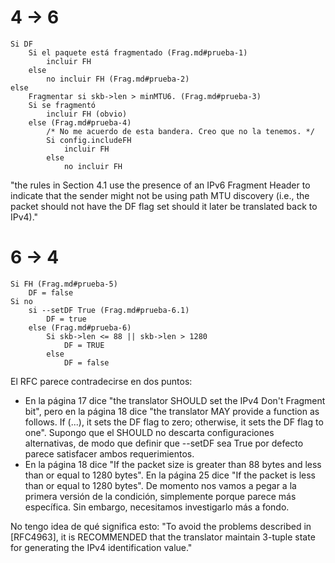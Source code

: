# 4 -> 6

	Si DF
		Si el paquete está fragmentado (Frag.md#prueba-1)
			incluir FH
		else
			no incluir FH (Frag.md#prueba-2)
	else
		Fragmentar si skb->len > minMTU6. (Frag.md#prueba-3)
		Si se fragmentó
			incluir FH (obvio)
		else (Frag.md#prueba-4)
			/* No me acuerdo de esta bandera. Creo que no la tenemos. */
			Si config.includeFH 
				incluir FH
			else
				no incluir FH

"the rules in Section 4.1 use the presence of an IPv6 Fragment Header to indicate that the sender might not be using path MTU discovery (i.e., the packet should not have the DF flag set should it later be translated back to IPv4)."

# 6 -> 4

	Si FH (Frag.md#prueba-5)
		DF = false
	Si no
		si --setDF True (Frag.md#prueba-6.1)
			DF = true
		else (Frag.md#prueba-6)
			Si skb->len <= 88 || skb->len > 1280
				DF = TRUE
			else
				DF = false

El RFC parece contradecirse en dos puntos:

- En la página 17 dice "the translator SHOULD set the IPv4 Don't Fragment bit", pero en la página 18 dice "the translator MAY provide a function as follows. If (...), it sets the DF flag to zero; otherwise, it sets the DF flag to one". Supongo que el SHOULD no descarta configuraciones alternativas, de modo que definir que --setDF sea True por defecto parece satisfacer ambos requerimientos.
- En la página 18 dice "If the packet size is greater than 88 bytes and less than or equal to 1280 bytes". En la página 25 dice "If the packet is less than or equal to 1280 bytes". De momento nos vamos a pegar a la primera versión de la condición, simplemente porque parece más específica. Sin embargo, necesitamos investigarlo más a fondo.

No tengo idea de qué significa esto:
"To avoid the problems described in [RFC4963], it is RECOMMENDED that the translator maintain 3-tuple state for generating the IPv4 identification value."

